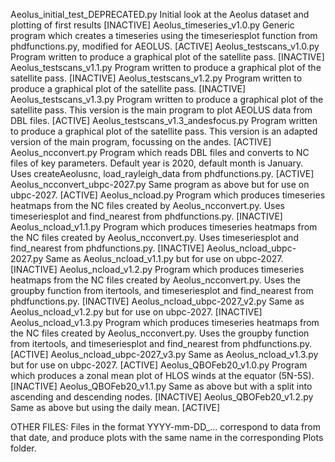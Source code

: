 Aeolus_initial_test_DEPRECATED.py       Initial look at the Aeolus dataset and      plotting of first results [INACTIVE]
Aeolus_timeseries_v1.0.py               Generic program which creates a timeseries using the timeseriesplot function from phdfunctions.py, modified for AEOLUS. [ACTIVE]
Aeolus_testscans_v1.0.py                Program written to produce a graphical plot of the satellite pass. [INACTIVE]
Aeolus_testscans_v1.1.py                Program written to produce a graphical plot of the satellite pass. [INACTIVE]
Aeolus_testscans_v1.2.py                Program written to produce a graphical plot of the satellite pass. [INACTIVE]
Aeolus_testscans_v1.3.py                Program written to produce a graphical plot of the satellite pass. This version is the main program to plot AEOLUS data from DBL files. [ACTIVE]
Aeolus_testscans_v1.3_andesfocus.py     Program written to produce a graphical plot of the satellite pass. This version is an adapted version of the main program, focussing on the andes. [ACTIVE]
Aeolus_ncconvert.py                     Program which reads DBL files and converts to NC files of key parameters. Default year is 2020, default month is January. Uses createAeolusnc, load_rayleigh_data from phdfunctions.py. [ACTIVE]
Aeolus_ncconvert_ubpc-2027.py           Same program as above but for use on ubpc-2027. [ACTIVE]
Aeolus_ncload.py                        Program which produces timeseries heatmaps from the NC files created by Aeolus_ncconvert.py. Uses timeseriesplot and find_nearest from phdfunctions.py. [INACTIVE]
Aeolus_ncload_v1.1.py                   Program which produces timeseries heatmaps from the NC files created by Aeolus_ncconvert.py. Uses timeseriesplot and find_nearest from phdfunctions.py. [INACTIVE]
Aeolus_ncload_ubpc-2027.py              Same as Aeolus_ncload_v1.1.py but for use on ubpc-2027. [INACTIVE]
Aeolus_ncload_v1.2.py                   Program which produces timeseries heatmaps from the NC files created by Aeolus_ncconvert.py. Uses the groupby function from itertools, and timeseriesplot and find_nearest from phdfunctions.py. [INACTIVE]
Aeolus_ncload_ubpc-2027_v2.py           Same as Aeolus_ncload_v1.2.py but for use on ubpc-2027. [INACTIVE]
Aeolus_ncload_v1.3.py                   Program which produces timeseries heatmaps from the NC files created by Aeolus_ncconvert.py. Uses the groupby function from itertools, and timeseriesplot and find_nearest from phdfunctions.py. [ACTIVE]
Aeolus_ncload_ubpc-2027_v3.py           Same as Aeolus_ncload_v1.3.py but for use on ubpc-2027. [ACTIVE]
Aeolus_QBOFeb20_v1.0.py                 Program which produces a zonal mean plot of HLOS winds at the equator (5N-5S). [INACTIVE]
Aeolus_QBOFeb20_v1.1.py                 Same as above but with a split into ascending and descending nodes. [INACTIVE]
Aeolus_QBOFeb20_v1.2.py                 Same as above but using the daily mean. [ACTIVE]

OTHER FILES:
Files in the format YYYY-mm-DD_... correspond to data from that date, and produce plots with the same name in the corresponding Plots folder.
